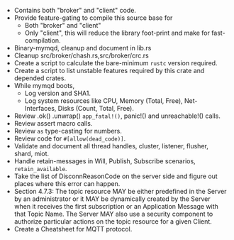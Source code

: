 * Contains both "broker" and "client" code.
* Provide feature-gating to compile this source base for
  * Both "broker" and "client"
  * Only "client", this will reduce the library foot-print and make for fast-compilation.
* Binary-mymqd, cleanup and document in lib.rs
* Cleanup src/broker/chash.rs,src/broker/crc.rs
* Create a script to calculate the bare-minimum `rustc` version required.
* Create a script to list unstable features required by this crate and depended crates.
* While mymqd boots,
  * Log version and SHA1.
  * Log system resources like CPU, Memory (Total, Free), Net-Interfaces,
    Disks (Count, Total, Free).
* Review .ok() .unwrap() `app_fatal!()`, panic!() and unreachable!() calls.
* Review assert macro calls.
* Review `as` type-casting for numbers.
* Review code for `#[allow(dead_code)]`.
* Validate and document all thread handles, cluster, listener, flusher, shard, miot.
* Handle retain-messages in Will, Publish, Subscribe scenarios, `retain_available`.
* Take the list of DisconnReasonCode on the server side and figure out places where
  this error can happen.
* Section 4.7.3: The topic resource MAY be either predefined in the Server by an
  administrator or it MAY be dynamically created by the Server when it receives the
  first subscription or an Application Message with that Topic Name. The Server MAY also
  use a security component to authorize particular actions on the topic resource for a
  given Client.
* Create a Cheatsheet for MQTT protocol.
